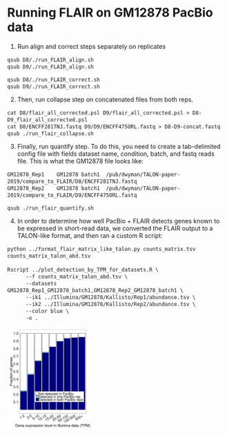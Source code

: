 # Running FLAIR on GM12878 PacBio data
1. Run align and correct steps separately on replicates
```
qsub D8/./run_FLAIR_align.sh
qsub D9/./run_FLAIR_align.sh
```
```
qsub D8/./run_FLAIR_correct.sh
qsub D9/./run_FLAIR_correct.sh
```
2. Then, run collapse step on concatenated files from both reps.
```
cat D8/flair_all_corrected.psl D9/flair_all_corrected.psl > D8-D9_flair_all_corrected.psl
cat D8/ENCFF281TNJ.fastq D9/D9/ENCFF475ORL.fastq > D8-D9-concat.fastq
qsub ./run_flair_collapse.sh
```
3. Finally, run quantify step. To do this, you need to create a tab-delimited config file with fields dataset name, condition, batch, and fastq reads file. This is what the GM12878 file looks like:
```
GM12878_Rep1	GM12878	batch1	/pub/dwyman/TALON-paper-2019/compare_to_FLAIR/D8/ENCFF281TNJ.fastq
GM12878_Rep2	GM12878	batch1	/pub/dwyman/TALON-paper-2019/compare_to_FLAIR/D9/ENCFF475ORL.fastq
```
```
qsub ./run_flair_quantify.sh
```

4. In order to determine how well PacBio + FLAIR detects genes known to be expressed in short-read data, we converted the FLAIR output to a TALON-like format, and then ran a custom R script:
```
python ../format_flair_matrix_like_talon.py counts_matrix.tsv counts_matrix_talon_abd.tsv

Rscript ../plot_detection_by_TPM_for_datasets.R \
      --f counts_matrix_talon_abd.tsv \
      --datasets GM12878_Rep1_GM12878_batch1,GM12878_Rep2_GM12878_batch1 \
      --ik1 ../Illumina/GM12878/Kallisto/Rep1/abundance.tsv \
      --ik2 ../Illumina/GM12878/Kallisto/Rep2/abundance.tsv \
      --color blue \
      -o .
```
<img align="left" width="200" src="FLAIR/gene_detection_by_TPM.png">
